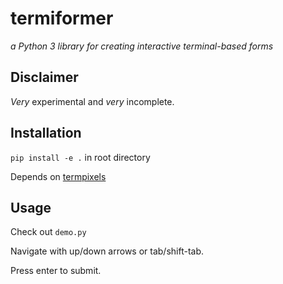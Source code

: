 # termiformer
*a Python 3 library for creating interactive terminal-based forms*

## Disclaimer
*Very* experimental and *very* incomplete.

## Installation
`pip install -e .` in root directory

Depends on [termpixels][termpixels]

## Usage
Check out `demo.py`

Navigate with up/down arrows or tab/shift-tab.

Press enter to submit.

[termpixels]: https://github.com/loganzartman/termpixels
